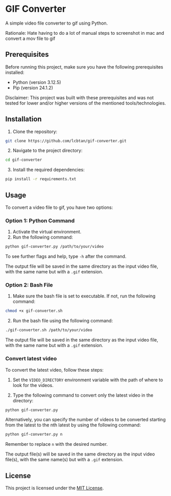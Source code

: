# GIF Converter

A simple video file converter to gif using Python.

Rationale: Hate having to do a lot of manual steps to screenshot in mac and convert a mov file to gif

## Prerequisites

Before running this project, make sure you have the following prerequisites installed:

- Python (version 3.12.5)
- Pip (version 24.1.2)

Disclaimer: This project was built with these prerequisites and was not tested for lower and/or higher versions of the mentioned tools/technologies. 
## Installation

1. Clone the repository:

```bash
git clone https://github.com/lcbtan/gif-converter.git
```

2. Navigate to the project directory:

```bash
cd gif-converter
```

3. Install the required dependencies:

```bash
pip install -r requirements.txt
```

## Usage

To convert a video file to gif, you have two options:

### Option 1: Python Command

1. Activate the virtual environment.
2. Run the following command:

```bash
python gif-converter.py /path/to/your/video
```

To see further flags and help, type `-h` after the command.

The output file will be saved in the same directory as the input video file, with the same name but with a `.gif` extension.

### Option 2: Bash File

1. Make sure the bash file is set to executable. If not, run the following command:

```bash
chmod +x gif-converter.sh
```

2. Run the bash file using the following command:

```bash
./gif-converter.sh /path/to/your/video
```

The output file will be saved in the same directory as the input video file, with the same name but with a `.gif` extension.


### Convert latest video

To convert the latest video, follow these steps:

1. Set the `VIDEO_DIRECTORY` environment variable with the path of where to look for the videos.

2. Type the following command to convert only the latest video in the directory:

```bash
python gif-converter.py
```

Alternatively, you can specify the number of videos to be converted starting from the latest to the nth latest by using the following command:

```bash
python gif-converter.py n
```

Remember to replace `n` with the desired number.

The output file(s) will be saved in the same directory as the input video file(s), with the same name(s) but with a `.gif` extension.


## License

This project is licensed under the [MIT License](LICENSE).
